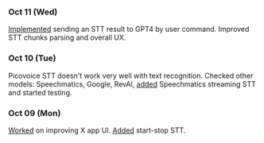 ### Oct 11 (Wed)
[Implemented](https://github.com/harmony-one/x/pull/9/files) sending an STT result to GPT4 by user command. Improved STT chunks parsing and overall UX.

### Oct 10 (Tue)
Picovoice STT doesn't work very well with text recognition. Checked other models: Speechmatics, Google, RevAI, [added](https://github.com/harmony-one/x/pull/3) Speechmatics streaming STT and started testing.

### Oct 09 (Mon)
[Worked](https://github.com/harmony-one/x/commit/a4fd48bbb15be869618a14c02d6f909f3c89d314) on improving X app UI. [Added](https://github.com/harmony-one/x/commit/8977ce4739d34df8fecf1a8d956654786a7023c5) start-stop STT.
